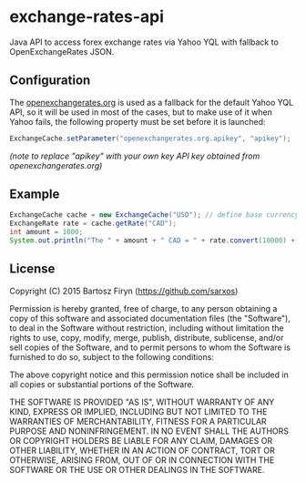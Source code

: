 # exchange-rates-api

Java API to access forex exchange rates via Yahoo YQL with fallback to OpenExchangeRates JSON.

## Configuration

The [openexchangerates.org](https://openexchangerates.org/) is used as a fallback for the default Yahoo YQL API, so it will be used in most of the cases, but to make use of it when Yahoo fails, the following property must be set before it is launched:

```java
ExchangeCache.setParameter("openexchangerates.org.apikey", "apikey");
```

_(note to replace "apikey" with your own key API key obtained from openexchangerates.org)_


## Example

```java
ExchangeCache cache = new ExchangeCache("USD"); // define base currency
ExchangeRate rate = cache.getRate("CAD");
int amount = 1000;
System.out.println("The " + amount + " CAD = " + rate.convert(10000) + " in USD");
```

## License

Copyright (C) 2015 Bartosz Firyn (https://github.com/sarxos)

Permission is hereby granted, free of charge, to any person obtaining a copy of this software and associated documentation files (the "Software"), to deal in the Software without restriction, including without limitation the rights to use, copy, modify, merge, publish, distribute, sublicense, and/or sell copies of the Software, and to permit persons to whom the Software is furnished to do so, subject to the following conditions:

The above copyright notice and this permission notice shall be included in all copies or substantial portions of the Software.

THE SOFTWARE IS PROVIDED "AS IS", WITHOUT WARRANTY OF ANY KIND, EXPRESS OR IMPLIED, INCLUDING BUT NOT LIMITED TO THE WARRANTIES OF MERCHANTABILITY, FITNESS FOR A PARTICULAR PURPOSE AND NONINFRINGEMENT. IN NO EVENT SHALL THE AUTHORS OR COPYRIGHT HOLDERS BE LIABLE FOR ANY CLAIM, DAMAGES OR OTHER LIABILITY, WHETHER IN AN ACTION OF CONTRACT, TORT OR OTHERWISE, ARISING FROM, OUT OF OR IN CONNECTION WITH THE SOFTWARE OR THE USE OR OTHER DEALINGS IN THE SOFTWARE.
